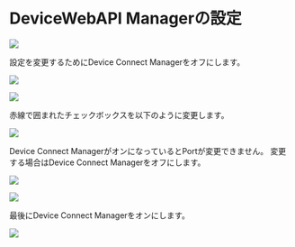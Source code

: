 # DeviceWebAPI Managerの設定

![](./img/setting001.png=200x)

設定を変更するためにDevice Connect Managerをオフにします。

![](./img/setting002.png=200x)

![](./img/setting003.png=200x)

赤線で囲まれたチェックボックスを以下のように変更します。

![](./img/setting004.png=200x)

Device Connect ManagerがオンになっているとPortが変更できません。
変更する場合はDevice Connect Managerをオフにします。

![](./img/setting005.png=200x)

![](./img/setting006.png=200x)

最後にDevice Connect Managerをオンにします。

![](./img/setting007.png=200x)
